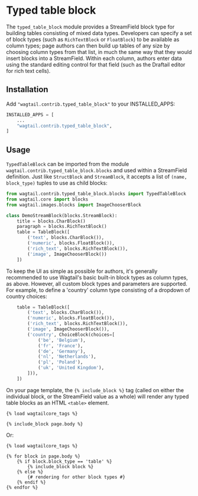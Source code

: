 Typed table block
=================

The `typed_table_block` module provides a StreamField block type for building tables consisting of mixed data types. Developers can specify a set of block types (such as `RichTextBlock` or `FloatBlock`) to be available as column types; page authors can then build up tables of any size by choosing column types from that list, in much the same way that they would insert blocks into a StreamField. Within each column, authors enter data using the standard editing control for that field (such as the Draftail editor for rich text cells).


Installation
------------

Add `"wagtail.contrib.typed_table_block"` to your INSTALLED_APPS:

```python
INSTALLED_APPS = [
    ...
    "wagtail.contrib.typed_table_block",
]
```


Usage
-----

`TypedTableBlock` can be imported from the module `wagtail.contrib.typed_table_block.blocks` and used within a StreamField definition. Just like `StructBlock` and `StreamBlock`, it accepts a list of `(name, block_type)` tuples to use as child blocks:

```python
from wagtail.contrib.typed_table_block.blocks import TypedTableBlock
from wagtail.core import blocks
from wagtail.images.blocks import ImageChooserBlock

class DemoStreamBlock(blocks.StreamBlock):
    title = blocks.CharBlock()
    paragraph = blocks.RichTextBlock()
    table = TableBlock([
        ('text', blocks.CharBlock()),
        ('numeric', blocks.FloatBlock()),
        ('rich_text', blocks.RichTextBlock()),
        ('image', ImageChooserBlock())
    ])
```

To keep the UI as simple as possible for authors, it's generally recommended to use Wagtail's basic built-in block types as column types, as above. However, all custom block types and parameters are supported. For example, to define a 'country' column type consisting of a dropdown of country choices:

```python
    table = TableBlock([
        ('text', blocks.CharBlock()),
        ('numeric', blocks.FloatBlock()),
        ('rich_text', blocks.RichTextBlock()),
        ('image', ImageChooserBlock()),
        ('country', ChoiceBlock(choices=[
            ('be', 'Belgium'),
            ('fr', 'France'),
            ('de', 'Germany'),
            ('nl', 'Netherlands'),
            ('pl', 'Poland'),
            ('uk', 'United Kingdom'),
        ])),
    ])
```

On your page template, the `{% include_block %}` tag (called on either the individual block, or the StreamField value as a whole) will render any typed table blocks as an HTML `<table>` element.

```html+django
{% load wagtailcore_tags %}

{% include_block page.body %}
```

Or:

```html+django
{% load wagtailcore_tags %}

{% for block in page.body %}
    {% if block.block_type == 'table' %}
        {% include_block block %}
    {% else %}
        {# rendering for other block types #}
    {% endif %}
{% endfor %}
```
